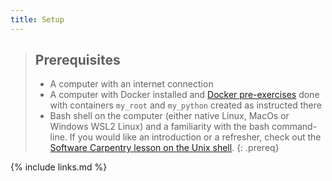 ```yaml
---
title: Setup
---
```


> ## Prerequisites
>
> * A computer with an internet connection
> * A computer with Docker installed and [Docker pre-exercises](https://cms-opendata-workshop.github.io/workshop2023-lesson-docker/) done with containers `my_root` and `my_python` created as instructed there
> * Bash shell on the computer (either native Linux, MacOs or Windows WSL2 Linux) and a familiarity with the bash command-line. If you would like an introduction or a refresher,
> check out the [Software Carpentry lesson on the Unix shell](https://swcarpentry.github.io/shell-novice/).
{: .prereq}


{% include links.md %}